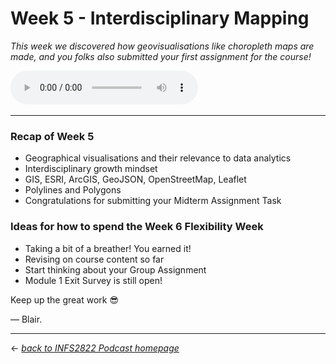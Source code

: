 # Week 5 - Interdisciplinary Mapping

_This week we discovered how geovisualisations like choropleth maps are made, and you folks also submitted your first assignment for the course!_

<audio controls>
  <source src="../../podcast-assets/ep00005-rev01.mp3" type="audio/mpeg">
Your browser does not support the audio element.
</audio>
&nbsp;

---

### Recap of Week 5

- Geographical visualisations and their relevance to data analytics
- Interdisciplinary growth mindset
- GIS, ESRI, ArcGIS, GeoJSON, OpenStreetMap, Leaflet
- Polylines and Polygons
- Congratulations for submitting your Midterm Assignment Task

### Ideas for how to spend the Week 6 Flexibility Week

- Taking a bit of a breather! You earned it!
- Revising on course content so far
- Start thinking about your Group Assignment
- Module 1 Exit Survey is still open!

Keep up the great work 😎

&mdash; Blair.

---

&larr; _[back to INFS2822 Podcast homepage](https://blairw.github.io/infs2822podcast/)_
